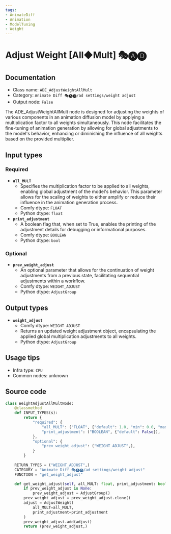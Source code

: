 ```yaml
---
tags:
- AnimateDiff
- Animation
- ModelTuning
- Weight
---
```


# Adjust Weight [All◆Mult] 🎭🅐🅓
## Documentation
- Class name: `ADE_AdjustWeightAllMult`
- Category: `Animate Diff 🎭🅐🅓/ad settings/weight adjust`
- Output node: `False`

The ADE_AdjustWeightAllMult node is designed for adjusting the weights of various components in an animation diffusion model by applying a multiplication factor to all weights simultaneously. This node facilitates the fine-tuning of animation generation by allowing for global adjustments to the model's behavior, enhancing or diminishing the influence of all weights based on the provided multiplier.
## Input types
### Required
- **`all_MULT`**
    - Specifies the multiplication factor to be applied to all weights, enabling global adjustment of the model's behavior. This parameter allows for the scaling of weights to either amplify or reduce their influence in the animation generation process.
    - Comfy dtype: `FLOAT`
    - Python dtype: `float`
- **`print_adjustment`**
    - A boolean flag that, when set to True, enables the printing of the adjustment details for debugging or informational purposes.
    - Comfy dtype: `BOOLEAN`
    - Python dtype: `bool`
### Optional
- **`prev_weight_adjust`**
    - An optional parameter that allows for the continuation of weight adjustments from a previous state, facilitating sequential adjustments within a workflow.
    - Comfy dtype: `WEIGHT_ADJUST`
    - Python dtype: `AdjustGroup`
## Output types
- **`weight_adjust`**
    - Comfy dtype: `WEIGHT_ADJUST`
    - Returns an updated weight adjustment object, encapsulating the applied global multiplication adjustments to all weights.
    - Python dtype: `AdjustGroup`
## Usage tips
- Infra type: `CPU`
- Common nodes: unknown


## Source code
```python
class WeightAdjustAllMultNode:
    @classmethod
    def INPUT_TYPES(s):
        return {
            "required": {
                "all_MULT": ("FLOAT", {"default": 1.0, "min": 0.0, "max": 2.0, "step": 0.000001}),
                "print_adjustment": ("BOOLEAN", {"default": False}),
            },
            "optional": {
                "prev_weight_adjust": ("WEIGHT_ADJUST",),
            }
        }
    
    RETURN_TYPES = ("WEIGHT_ADJUST",)
    CATEGORY = "Animate Diff 🎭🅐🅓/ad settings/weight adjust"
    FUNCTION = "get_weight_adjust"

    def get_weight_adjust(self, all_MULT: float, print_adjustment: bool, prev_weight_adjust: AdjustGroup=None):
        if prev_weight_adjust is None:
            prev_weight_adjust = AdjustGroup()
        prev_weight_adjust = prev_weight_adjust.clone()
        adjust = AdjustWeight(
            all_MULT=all_MULT,
            print_adjustment=print_adjustment
        )
        prev_weight_adjust.add(adjust)
        return (prev_weight_adjust,)

```
